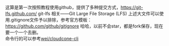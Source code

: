 这算是第一次按照教程使用github，提供了多种提交方式，https://git-lfs.github.com/  git-lfs 相关——Git Large File Storage (LFS) 
上述大文件可以使用.gitignore文件予以排除，参考官方模板：https://github.com/github/gitignore
哈哈，以前不会star，都是fork保存，现在要一个一个去删。  
命令行的可以参考[wei/cloudcone-cli](https://github.com/wei/cloudcone-cli)